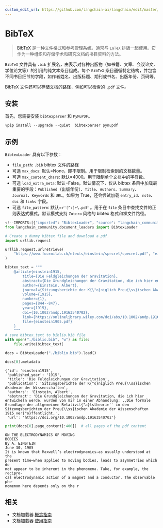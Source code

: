 ```yaml
---
custom_edit_url: https://github.com/langchain-ai/langchain/edit/master/docs/docs/integrations/document_loaders/bibtex.ipynb
---
```

# BibTeX

>[BibTeX](https://www.ctan.org/pkg/bibtex) 是一种文件格式和参考管理系统，通常与 `LaTeX` 排版一起使用。它作为一种组织和存储学术和研究文档的书目资料的方法。

`BibTeX` 文件具有 `.bib` 扩展名，由表示对各种出版物（如书籍、文章、会议论文、学位论文等）的引用的纯文本条目组成。每个 `BibTeX` 条目遵循特定结构，并包含不同书目细节的字段，如作者姓名、出版标题、期刊或书名、出版年份、页码等。

BibTeX 文件还可以存储文档的路径，例如可以检索的 `.pdf` 文件。

## 安装
首先，您需要安装 `bibtexparser` 和 `PyMuPDF`。


```python
%pip install --upgrade --quiet  bibtexparser pymupdf
```

## 示例

`BibtexLoader` 具有以下参数：
- `file_path`: `.bib` bibtex 文件的路径
- 可选 `max_docs`: 默认=None，即不限制。用于限制检索到的文档数量。
- 可选 `max_content_chars`: 默认=4000。用于限制单个文档中的字符数。
- 可选 `load_extra_meta`: 默认=False。默认情况下，仅从 bibtex 条目中加载最重要的字段：`Published`（出版年份）、`Title`、`Authors`、`Summary`、`Journal`、`Keywords` 和 `URL`。如果为 True，还会尝试加载 `entry_id`、`note`、`doi` 和 `links` 字段。
- 可选 `file_pattern`: 默认=`r'[^:]+\.pdf'`。用于在 `file` 条目中查找文件的正则表达式模式。默认模式支持 `Zotero` 风格的 bibtex 格式和裸文件路径。


```python
<!--IMPORTS:[{"imported": "BibtexLoader", "source": "langchain_community.document_loaders", "docs": "https://python.langchain.com/api_reference/community/document_loaders/langchain_community.document_loaders.bibtex.BibtexLoader.html", "title": "BibTeX"}]-->
from langchain_community.document_loaders import BibtexLoader
```


```python
# Create a dummy bibtex file and download a pdf.
import urllib.request

urllib.request.urlretrieve(
    "https://www.fourmilab.ch/etexts/einstein/specrel/specrel.pdf", "einstein1905.pdf"
)

bibtex_text = """
    @article{einstein1915,
        title={Die Feldgleichungen der Gravitation},
        abstract={Die Grundgleichungen der Gravitation, die ich hier entwickeln werde, wurden von mir in einer Abhandlung: ,,Die formale Grundlage der allgemeinen Relativit{\"a}tstheorie`` in den Sitzungsberichten der Preu{\ss}ischen Akademie der Wissenschaften 1915 ver{\"o}ffentlicht.},
        author={Einstein, Albert},
        journal={Sitzungsberichte der K{\"o}niglich Preu{\ss}ischen Akademie der Wissenschaften},
        volume={1915},
        number={1},
        pages={844--847},
        year={1915},
        doi={10.1002/andp.19163540702},
        link={https://onlinelibrary.wiley.com/doi/abs/10.1002/andp.19163540702},
        file={einstein1905.pdf}
    }
    """
# save bibtex_text to biblio.bib file
with open("./biblio.bib", "w") as file:
    file.write(bibtex_text)
```


```python
docs = BibtexLoader("./biblio.bib").load()
```


```python
docs[0].metadata
```



```output
{'id': 'einstein1915',
 'published_year': '1915',
 'title': 'Die Feldgleichungen der Gravitation',
 'publication': 'Sitzungsberichte der K{"o}niglich Preu{\\ss}ischen Akademie der Wissenschaften',
 'authors': 'Einstein, Albert',
 'abstract': 'Die Grundgleichungen der Gravitation, die ich hier entwickeln werde, wurden von mir in einer Abhandlung: ,,Die formale Grundlage der allgemeinen Relativit{"a}tstheorie`` in den Sitzungsberichten der Preu{\\ss}ischen Akademie der Wissenschaften 1915 ver{"o}ffentlicht.',
 'url': 'https://doi.org/10.1002/andp.19163540702'}
```



```python
print(docs[0].page_content[:400])  # all pages of the pdf content
```
```output
ON THE ELECTRODYNAMICS OF MOVING
BODIES
By A. EINSTEIN
June 30, 1905
It is known that Maxwell’s electrodynamics—as usually understood at the
present time—when applied to moving bodies, leads to asymmetries which do
not appear to be inherent in the phenomena. Take, for example, the recipro-
cal electrodynamic action of a magnet and a conductor. The observable phe-
nomenon here depends only on the r
```

## 相关

- 文档加载器 [概念指南](/docs/concepts/#document-loaders)
- 文档加载器 [使用指南](/docs/how_to/#document-loaders)
